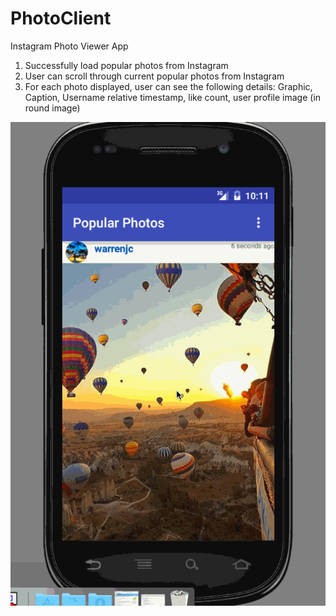 # PhotoClient
Instagram Photo Viewer App

1) Successfully load popular photos from Instagram
2) User can scroll through current popular photos from Instagram
3) For each photo displayed, user can see the following details:
    Graphic, Caption, Username
    relative timestamp, like count, user profile image (in round image)

![alt tag](https://github.com/suki-yangzz/PhotoClient/blob/master/suki-yangzz_PhotoView.gif)
